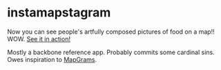 instamapstagram
=================

Now you can see people's artfully composed pictures of food on a map!! WOW. [See it in action!](http://iirvine.github.com/instamapstagram/index.html)

Mostly a backbone reference app. Probably commits some cardinal sins. Owes inspiration to [MapGrams](http://www.mapgrams.com/).